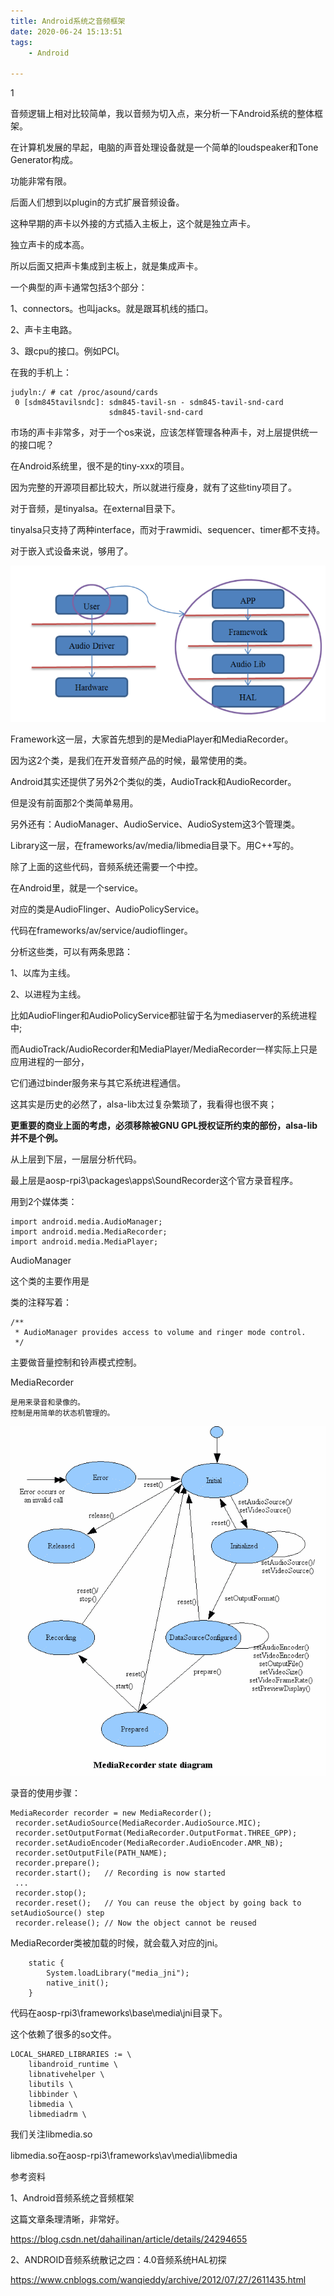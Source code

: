 ```yaml
---
title: Android系统之音频框架
date: 2020-06-24 15:13:51
tags:
	- Android

---
```


1

音频逻辑上相对比较简单，我以音频为切入点，来分析一下Android系统的整体框架。

在计算机发展的早起，电脑的声音处理设备就是一个简单的loudspeaker和Tone Generator构成。

功能非常有限。

后面人们想到以plugin的方式扩展音频设备。

这种早期的声卡以外接的方式插入主板上，这个就是独立声卡。

独立声卡的成本高。

所以后面又把声卡集成到主板上，就是集成声卡。

一个典型的声卡通常包括3个部分：

1、connectors。也叫jacks。就是跟耳机线的插口。

2、声卡主电路。

3、跟cpu的接口。例如PCI。

在我的手机上：

```
judyln:/ # cat /proc/asound/cards
 0 [sdm845tavilsndc]: sdm845-tavil-sn - sdm845-tavil-snd-card
                      sdm845-tavil-snd-card
```

市场的声卡非常多，对于一个os来说，应该怎样管理各种声卡，对上层提供统一的接口呢？

在Android系统里，很不是的tiny-xxx的项目。

因为完整的开源项目都比较大，所以就进行瘦身，就有了这些tiny项目了。

对于音频，是tinyalsa。在external目录下。

tinyalsa只支持了两种interface，而对于rawmidi、sequencer、timer都不支持。

对于嵌入式设备来说，够用了。

![1592984365434](../images/random_name/1592984365434.png)

Framework这一层，大家首先想到的是MediaPlayer和MediaRecorder。

因为这2个类，是我们在开发音频产品的时候，最常使用的类。

Android其实还提供了另外2个类似的类，AudioTrack和AudioRecorder。

但是没有前面那2个类简单易用。

另外还有：AudioManager、AudioService、AudioSystem这3个管理类。

Library这一层，在frameworks/av/media/libmedia目录下。用C++写的。

除了上面的这些代码，音频系统还需要一个中控。

在Android里，就是一个service。

对应的类是AudioFlinger、AudioPolicyService。

代码在frameworks/av/service/audioflinger。



分析这些类，可以有两条思路：

1、以库为主线。

2、以进程为主线。

比如AudioFlinger和AudioPolicyService都驻留于名为mediaserver的系统进程中;

而AudioTrack/AudioRecorder和MediaPlayer/MediaRecorder一样实际上只是应用进程的一部分，

它们通过binder服务来与其它系统进程通信。



这其实是历史的必然了，alsa-lib太过复杂繁琐了，我看得也很不爽；

**更重要的商业上面的考虑，必须移除被GNU GPL授权证所约束的部份，alsa-lib并不是个例。**



从上层到下层，一层层分析代码。

最上层是aosp-rpi3\packages\apps\SoundRecorder这个官方录音程序。

用到2个媒体类：

```
import android.media.AudioManager;
import android.media.MediaRecorder;
import android.media.MediaPlayer;
```

AudioManager 

这个类的主要作用是

类的注释写着：

```
/**
 * AudioManager provides access to volume and ringer mode control.
 */
```

主要做音量控制和铃声模式控制。

MediaRecorder

```
是用来录音和录像的。
控制是用简单的状态机管理的。

```

![img](../images/random_name/mediarecorder_state_diagram.gif)

录音的使用步骤：

```
MediaRecorder recorder = new MediaRecorder();
 recorder.setAudioSource(MediaRecorder.AudioSource.MIC);
 recorder.setOutputFormat(MediaRecorder.OutputFormat.THREE_GPP);
 recorder.setAudioEncoder(MediaRecorder.AudioEncoder.AMR_NB);
 recorder.setOutputFile(PATH_NAME);
 recorder.prepare();
 recorder.start();   // Recording is now started
 ...
 recorder.stop();
 recorder.reset();   // You can reuse the object by going back to setAudioSource() step
 recorder.release(); // Now the object cannot be reused
```

MediaRecorder类被加载的时候，就会载入对应的jni。

```
    static {
        System.loadLibrary("media_jni");
        native_init();
    }
```

代码在aosp-rpi3\frameworks\base\media\jni目录下。

这个依赖了很多的so文件。

```
LOCAL_SHARED_LIBRARIES := \
    libandroid_runtime \
    libnativehelper \
    libutils \
    libbinder \
    libmedia \
    libmediadrm \
```

我们关注libmedia.so

libmedia.so在aosp-rpi3\frameworks\av\media\libmedia



参考资料

1、Android音频系统之音频框架

这篇文章条理清晰，非常好。

https://blog.csdn.net/dahailinan/article/details/24294655

2、ANDROID音频系统散记之四：4.0音频系统HAL初探

https://www.cnblogs.com/wanqieddy/archive/2012/07/27/2611435.html